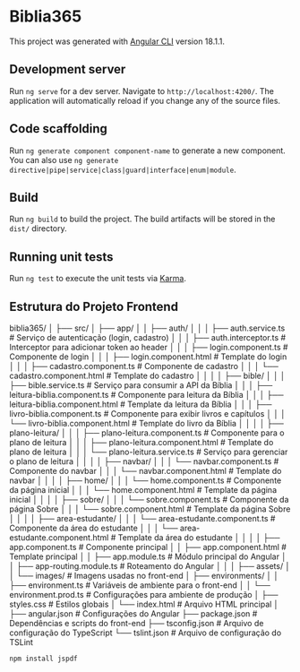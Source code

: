 # Biblia365

This project was generated with [Angular CLI](https://github.com/angular/angular-cli) version 18.1.1.

## Development server

Run `ng serve` for a dev server. Navigate to `http://localhost:4200/`. The application will automatically reload if you change any of the source files.

## Code scaffolding

Run `ng generate component component-name` to generate a new component. You can also use `ng generate directive|pipe|service|class|guard|interface|enum|module`.

## Build

Run `ng build` to build the project. The build artifacts will be stored in the `dist/` directory.

## Running unit tests

Run `ng test` to execute the unit tests via [Karma](https://karma-runner.github.io).


## Estrutura do Projeto Frontend


biblia365/
│
├── src/
│   ├── app/
│   │   ├── auth/
│   │   │   ├── auth.service.ts       # Serviço de autenticação (login, cadastro)
│   │   │   ├── auth.interceptor.ts   # Interceptor para adicionar token ao header
│   │   │   ├── login.component.ts    # Componente de login
│   │   │   ├── login.component.html  # Template do login
│   │   │   ├── cadastro.component.ts # Componente de cadastro
│   │   │   └── cadastro.component.html # Template do cadastro
│   │
│   │   ├── bible/
│   │   │   ├── bible.service.ts       # Serviço para consumir a API da Bíblia
│   │   │   ├── leitura-biblia.component.ts  # Componente para leitura da Bíblia
│   │   │   ├── leitura-biblia.component.html  # Template da leitura da Bíblia
│   │   │   ├── livro-biblia.component.ts    # Componente para exibir livros e capítulos
│   │   │   └── livro-biblia.component.html  # Template do livro da Bíblia
│   │
│   │   ├── plano-leitura/
│   │   │   ├── plano-leitura.component.ts    # Componente para o plano de leitura
│   │   │   ├── plano-leitura.component.html  # Template do plano de leitura
│   │   │   └── plano-leitura.service.ts      # Serviço para gerenciar o plano de leitura
│   │
│   │   ├── navbar/
│   │   │   └── navbar.component.ts          # Componente do navbar
│   │   │   └── navbar.component.html        # Template do navbar
│   │
│   │   ├── home/
│   │   │   └── home.component.ts            # Componente da página inicial
│   │   │   └── home.component.html          # Template da página inicial
│   │
│   │   ├── sobre/
│   │   │   └── sobre.component.ts           # Componente da página Sobre
│   │   │   └── sobre.component.html         # Template da página Sobre
│   │
│   │   ├── area-estudante/
│   │   │   └── area-estudante.component.ts  # Componente da área do estudante
│   │   │   └── area-estudante.component.html # Template da área do estudante
│   │
│   │   ├── app.component.ts                 # Componente principal
│   │   ├── app.component.html               # Template principal
│   │   ├── app.module.ts                   # Módulo principal do Angular
│   │   ├── app-routing.module.ts            # Roteamento do Angular
│   │
│   ├── assets/
│   │   └── images/                         # Imagens usadas no front-end
│   ├── environments/
│   │   ├── environment.ts                  # Variáveis de ambiente para o front-end
│   │   └── environment.prod.ts             # Configurações para ambiente de produção
│   ├── styles.css                          # Estilos globais
│   └── index.html                          # Arquivo HTML principal
│
├── angular.json                           # Configurações do Angular
├── package.json                           # Dependências e scripts do front-end
├── tsconfig.json                          # Arquivo de configuração do TypeScript
└── tslint.json                            # Arquivo de configuração do TSLint

```bash
npm install jspdf
```
